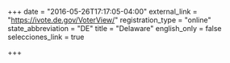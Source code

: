 +++
date = "2016-05-26T17:17:05-04:00"
external_link = "https://ivote.de.gov/VoterView/"
registration_type = "online"
state_abbreviation = "DE"
title = "Delaware"
english_only = false
selecciones_link = true

+++
